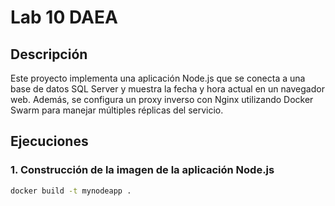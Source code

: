 # Lab 10 DAEA

## Descripción
Este proyecto implementa una aplicación Node.js que se conecta a una base de datos SQL Server y muestra la fecha y hora actual en un navegador web. Además, se configura un proxy inverso con Nginx utilizando Docker Swarm para manejar múltiples réplicas del servicio.

## Ejecuciones

### 1. **Construcción de la imagen de la aplicación Node.js**
   ```bash
   docker build -t mynodeapp .
